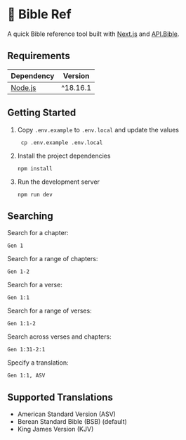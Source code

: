 # 📖 Bible Ref

A quick Bible reference tool built with [Next.js](https://nextjs.org/) and [API.Bible](https://scripture.api.bible/).

## Requirements

| Dependency                    | Version  |
|-------------------------------|----------|
| [Node.js](https://nodejs.org) | ^18.16.1 |

## Getting Started

1. Copy `.env.example` to `.env.local` and update the values

        cp .env.example .env.local

2. Install the project dependencies

       npm install

3. Run the development server

       npm run dev

## Searching

Search for a chapter:

```
Gen 1
```

Search for a range of chapters:

```
Gen 1-2
```

Search for a verse:

```
Gen 1:1
```

Search for a range of verses:

```
Gen 1:1-2
```

Search across verses and chapters:

```
Gen 1:31-2:1
```

Specify a translation:

```
Gen 1:1, ASV
```

## Supported Translations

* American Standard Version (ASV)
* Berean Standard Bible (BSB) (default)
* King James Version (KJV)
